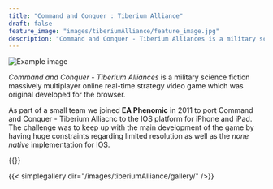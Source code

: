 ```yaml
---
title: "Command and Conquer : Tiberium Alliance"
draft: false
feature_image: "images/tiberiumAlliance/feature_image.jpg"
description: "Command and Conquer - Tiberium Alliances is a military science fiction massively multiplayer online real-time strategy video game which can be played in the browser."
---
```

![Example image](/images/tiberiumAlliance/GameInfo.png )

*Command and Conquer - Tiberium Alliances* is a military science fiction massively multiplayer online real-time strategy video game which was original developed for the browser.

As part of a small team we joined __EA Phenomic__ in 2011 to port Command and Conquer - Tiberium Alliacnc to the IOS platform for iPhone and iPad.
The challenge was to keep up with the main development of the game by having huge constraints regarding limited resolution as well as the *none native* implementation for IOS.

{{<youtube kFVEtZRgoTE>}}

{{< simplegallery dir="/images/tiberiumAlliance/gallery/" />}}
